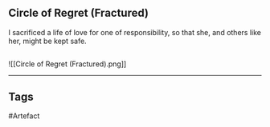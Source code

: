 ## Circle of Regret (Fractured)
I sacrificed a life of love for one of responsibility, so that she, and others like her, might be kept safe.
## 
![[Circle of Regret (Fractured).png]]

---
## Tags
#Artefact